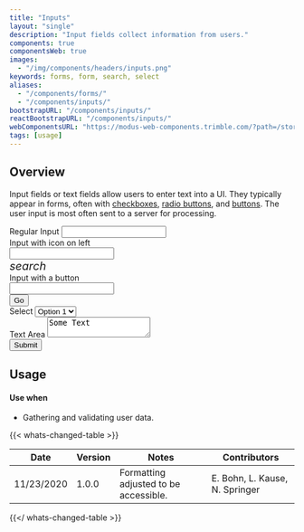 ```yaml
---
title: "Inputs"
layout: "single"
description: "Input fields collect information from users."
components: true
componentsWeb: true
images:
  - "/img/components/headers/inputs.png"
keywords: forms, form, search, select
aliases:
  - "/components/forms/"
  - "/components/inputs/"
bootstrapURL: "/components/inputs/"
reactBootstrapURL: "/components/inputs/"
webComponentsURL: "https://modus-web-components.trimble.com/?path=/story/user-inputs-text-input--default"
tags: [usage]
---
```


## Overview

Input fields or text fields allow users to enter text into a UI. They typically appear in forms, often with [checkboxes](/components/web/checkboxes/), [radio buttons](/components/web/radio-buttons/), and [buttons](/components/web/buttons/). The user input is most often sent to a server for processing.

<form class="mb-3" style="max-width: 500px;">
  <div class="form-group mb-3">
    <label for="RegularInput">Regular Input</label>
    <input class="form-control" id="RegularInput">
  </div>
  <div class="form-group mb-3">
    <label for="Input3">Input with icon on left</label>
    <div class="form-control-with-icon">
      <input class="form-control" id="Input3">
      <div class="form-control-icon ps-1">
        <i class="modus-icons notranslate mx-1 small" aria-hidden="true" style="font-size: 20px;">search</i>
      </div>
    </div>
  </div>
  <div class="form-group mb-3">
    <label for="Input4">Input with a button</label>
    <div class="input-group">
      <input class="form-control" id="Input4">
      <div class="input-group-append">
        <button class="btn btn-outline-secondary" type="button">
          Go
        </button>
      </div>
    </div>
  </div>
  <div class="form-group mb-3">
    <label for="exampleFormControlSelect">Select</label>
    <select class="form-select" id="exampleFormControlSelect">
      <option>Option 1</option>
      <option>Option 2</option>
      <option>Option 3</option>
      <option>Option 4</option>
      <option>Option 5</option>
    </select>
  </div>
  <div class="form-group mb-3">
  <label for="Textarea">Text Area</label>
  <textarea class="form-control" id="Textarea">Some Text</textarea>
</div>
  <button type="submit" class="btn btn-primary">Submit</button>
</form>

## Usage

#### Use when

- Gathering and validating user data.

{{< whats-changed-table >}}

| Date       | Version | Notes                                 | Contributors                   |
| ---------- | ------- | ------------------------------------- | ------------------------------ |
| 11/23/2020 | 1.0.0   | Formatting adjusted to be accessible. | E. Bohn, L. Kause, N. Springer |

{{</ whats-changed-table >}}

